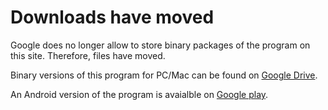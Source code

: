 # Downloads have moved #

Google does no longer allow to store binary packages of the program on this site. Therefore, files have moved.

Binary versions of this program for PC/Mac can be found on [Google Drive](https://drive.google.com/a/treichels.de/?usp=chrome_app#folders/0B8nk0KaIXZVHTzV0RWZLNE5DNTA).

An Android version of the program is avaialble on [Google play](https://play.google.com/store/apps/details?id=de.treichels.hott.ui.android).